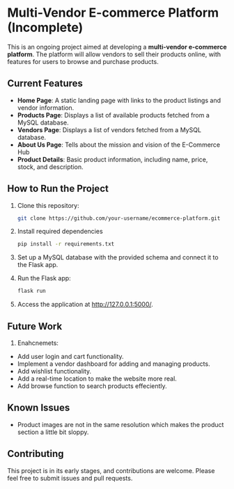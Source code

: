 # Multi-Vendor E-commerce Platform (Incomplete)

This is an ongoing project aimed at developing a **multi-vendor e-commerce platform**. The platform will allow vendors to sell their products online, with features for users to browse and purchase products.

## Current Features

- **Home Page**: A static landing page with links to the product listings and vendor information.
- **Products Page**: Displays a list of available products fetched from a MySQL database.
- **Vendors Page**: Displays a list of vendors fetched from a MySQL database.
- **About Us Page**: Tells about the mission and vision of the E-Commerce Hub
- **Product Details**: Basic product information, including name, price, stock, and description.

## How to Run the Project

1. Clone this repository:
   ```bash
   git clone https://github.com/your-username/ecommerce-platform.git
   ```

2. Install required dependencies
   ```bash
   pip install -r requirements.txt
   ```

3. Set up a MySQL database with the provided schema and connect it to the Flask app.

4. Run the Flask app:
   ```bash
   flask run
   ```

5. Access the application at http://127.0.0.1:5000/.


## Future Work

1.  Enahcnemets: 

- Add user login and cart functionality.
- Implement a vendor dashboard for adding and managing products.
- Add wishlist functionality.
- Add a real-time location to make the website more real.
- Add browse function to search products effeciently.


## Known Issues

- Product images are not in the same resolution which makes the product section a little bit sloppy.

## Contributing
This project is in its early stages, and contributions are welcome. Please feel free to submit issues and pull requests.
